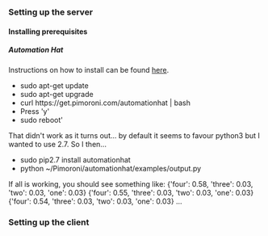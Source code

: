 
<h3>Setting up the server</h3>
<h4>Installing prerequisites</h4>

<h5>Automation Hat</h5>
Instructions on how to install can be found <a href="https://learn.pimoroni.com/tutorial/sandyj/getting-started-with-automation-hat-and-phat">here</a>.
<ul>
<li>sudo apt-get update</li>
<li>sudo apt-get upgrade</li>
<li>curl https://get.pimoroni.com/automationhat | bash</li>
<li>Press 'y'</li>
<li>sudo reboot'</li>
</ul>
<p>That didn't work as it turns out... by default it seems to favour python3 but I wanted to use 2.7. So  I then...</p>
<ul>
<li>sudo pip2.7 install automationhat</li>
<li>python ~/Pimoroni/automationhat/examples/output.py</li>
</ul>
If all is working, you should see something like:
<quote>
{'four': 0.58, 'three': 0.03, 'two': 0.03, 'one': 0.03}
{'four': 0.55, 'three': 0.03, 'two': 0.03, 'one': 0.03}
{'four': 0.54, 'three': 0.03, 'two': 0.03, 'one': 0.03}
...
</quote>
<h3>Setting up the client</h3>